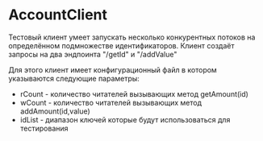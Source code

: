 # AccountClient
Тестовый клиент умеет запускать несколько конкурентных потоков на определённом подмножестве идентификаторов. 
Клиент создаёт запросы на два эндпоинта "/getId" и "/addValue"

Для этого клиент имеет конфигурационный файл в котором указываются следующие параметры:
- rCount - количество читателей вызывающих метод getAmount(id)
- wCount - количество читателей вызывающих метод addAmount(id,value)
- idList - диапазон ключей которые будут использоваться для тестирования